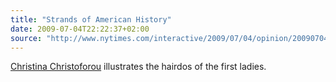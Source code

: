 ```yaml
---
title: "Strands of American History"
date: 2009-07-04T22:22:37+02:00
source: "http://www.nytimes.com/interactive/2009/07/04/opinion/20090704_opart.html"
---
```


[Christina Christoforou](http://www.christinachristoforou.com/) illustrates the hairdos of the first ladies.
